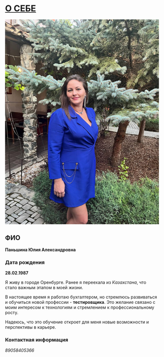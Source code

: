 # <u>О СЕБЕ</u>
![Фото](IMG_20240825_224022_729.jpg)

 ## ФИО

 **Паньшина Юлия Александровна**

 ### Дата рождения
 
 **28.02.1987**
 

Я живу в городе Оренбурге. Ранее я переехала из *Казахстана*, что стало важным этапом в моей жизни.

В настоящее время я работаю бухгалтером, но стремлюсь развиваться и обучиться новой профессии - **тестировщика**.
Это желание связано с моим интересом к технологиям и стремлением к профессиональному росту.

Надеюсь, что это обучение откроет для меня новые возможности и перспективы в карьере.

### Контактная информация
*89058405366*

